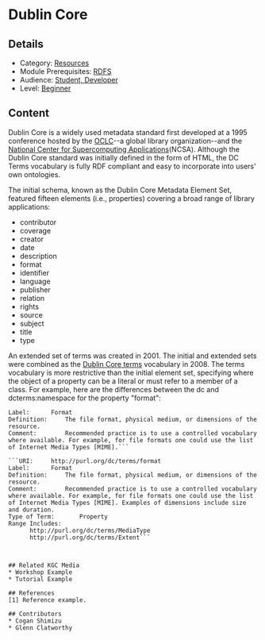 # Dublin Core
## Details
* Category: [Resources](../categories/Resources.md)
* Module Prerequisites: [RDFS](../modules/RDFS.md)
* Audience: [Student, Developer](../audiences/Student,_Developer.md)
* Level: [Beginner](../levels/Beginner.md)

## Content

Dublin Core is a widely used metadata standard first developed at a 1995 conference hosted by the [OCLC](https://www.oclc.org/en/about.html?cmpid=md_ab)--a global library organization--and the [National Center for Supercomputing Applications](https://www.ncsa.illinois.edu)(NCSA). Although the Dublin Core standard was initially defined in the form of HTML, the DC Terms vocabulary is fully RDF compliant and easy to incorporate into users' own ontologies.

The initial schema, known as the Dublin Core Metadata Element Set, featured fifteen elements (i.e., properties) covering a broad range of library applications:

* contributor
* coverage
* creator
* date
* description
* format
* identifier
* language
* publisher
* relation
* rights
* source
* subject
* title
* type

An extended set of terms was created in 2001. The initial and extended sets were combined as the [Dublin Core terms](https://www.dublincore.org/specifications/dublin-core/dcmi-terms/) vocabulary in 2008. The terms vocabulary is more restrictive than the initial element set, specifying where the object of a property can be a literal or must refer to a member of a class. For example, here are the differences between the dc and dcterms:namespace for the property "format":

```URI:     http://purl.org/dc/elements/1.1/format
Label:      Format
Definition:     The file format, physical medium, or dimensions of the resource.
Comment:        Recommended practice is to use a controlled vocabulary where available. For example, for file formats one could use the list of Internet Media Types [MIME].```
    
```URI:     http://purl.org/dc/terms/format
Label:      Format
Definition:     The file format, physical medium, or dimensions of the resource.
Comment:        Recommended practice is to use a controlled vocabulary where available. For example, for file formats one could use the list of Internet Media Types [MIME]. Examples of dimensions include size and duration.
Type of Term:       Property
Range Includes:     
      http://purl.org/dc/terms/MediaType
      http://purl.org/dc/terms/Extent```



## Related KGC Media
* Workshop Example
* Tutorial Example

## References
[1] Reference example.

## Contributors
* Cogan Shimizu
* Glenn Clatworthy
